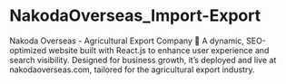# NakodaOverseas_Import-Export
Nakoda Overseas - Agricultural Export Company 🌾 A dynamic, SEO-optimized website built with React.js to enhance user experience and search visibility. Designed for business growth, it’s deployed and live at nakodaoverseas.com, tailored for the agricultural export industry.
